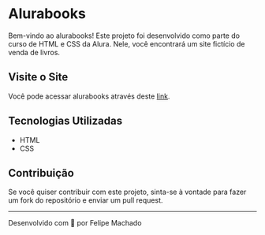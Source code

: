 # Alurabooks

Bem-vindo ao alurabooks! Este projeto foi desenvolvido como parte do curso de HTML e CSS da Alura. Nele, você encontrará um site fictício de venda de livros.

## Visite o Site

Você pode acessar alurabooks através deste [link](https://felipem7k.github.io/alurabooks/).

## Tecnologias Utilizadas

- HTML
- CSS

## Contribuição

Se você quiser contribuir com este projeto, sinta-se à vontade para fazer um fork do repositório e enviar um pull request.

---

Desenvolvido com 💙 por Felipe Machado
